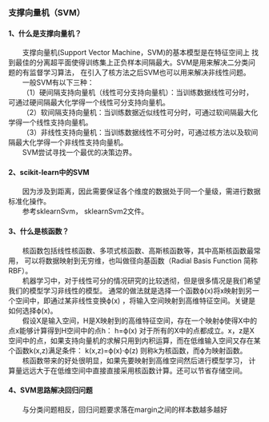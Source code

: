 ### 支撑向量机（SVM）
#### 1、什么是支撑向量机？
&emsp;&emsp;支撑向量机(Support Vector Machine，SVM)的基本模型是在特征空间上
找到最佳的分离超平面使得训练集上正负样本间隔最大。SVM是用来解决二分类问题的有监督学习算法，
在引入了核方法之后SVM也可以用来解决非线性问题。  
&emsp;&emsp;一般SVM有以下三种：  
&emsp;&emsp;（1）硬间隔支持向量机（线性可分支持向量机）：当训练数据线性可分时，
可通过硬间隔最大化学得一个线性可分支持向量机。  
&emsp;&emsp;（2）软间隔支持向量机：当训练数据近似线性可分时，可通过软间隔最大化学得一个线性支持向量机。  
&emsp;&emsp;（3）非线性支持向量机：当训练数据线性不可分时，可通过核方法以及软间隔最大化学得一个非线性支持向量机。  
&emsp;&emsp;SVM尝试寻找一个最优的决策边界。

#### 2、scikit-learn中的SVM
&emsp;&emsp;因为涉及到距离，因此需要保证各个维度的数据处于同一个量级，需进行数据标准化操作。   
&emsp;&emsp;参考sklearnSvm， sklearnSvm2文件。

#### 3、什么是核函数？
&emsp;&emsp;核函数包括线性核函数、多项式核函数、高斯核函数等，其中高斯核函数最常用，
可以将数据映射到无穷维，也叫做径向基函数（Radial Basis Function 简称 RBF）。  
&emsp;&emsp;机器学习中，对于线性可分的情况研究的比较透彻，但是很多情况是我们希望我们的模型学习非线性的模型。
通常的做法就是选择一个函数ϕ(x)将x映射到另一个空间中，即通过某非线性变换ϕ(x) ，将输入空间映射到高维特征空间。关键是如何选择ϕ(x)。  
&emsp;&emsp;假设X是输入空间，H是X映射到的高维特征空间，存在一个映射ϕ使得X中的点x能够计算得到H空间中的点h：   h=ϕ(x)
对于所有的X中的点都成立。x，z是X空间中的点，如果支持向量机的求解只用到内积运算，而在低维输入空间又存在某个函数k(x,z)满足条件：
k(x,z)=ϕ(x)⋅ϕ(z)    则称k为核函数，而ϕ为映射函数。  
&emsp;&emsp;核函数带来的好处很明显，如果先要映射到高维空间然后进行模型学习，
计算量远远大于在低维空间中直接直接采用核函数计算。还可以节省存储空间。

#### 4、SVM思路解决回归问题
&emsp;&emsp;与分类问题相反，回归问题要求落在margin之间的样本数越多越好

